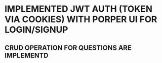 # IMPLEMENTED JWT AUTH (TOKEN VIA COOKIES) WITH PORPER UI FOR LOGIN/SIGNUP
## CRUD OPERATION FOR QUESTIONS ARE IMPLEMENTD
